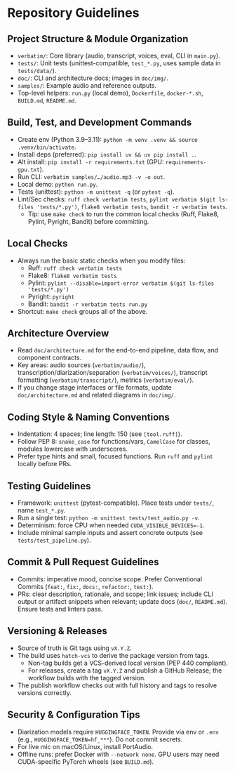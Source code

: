 # Repository Guidelines

## Project Structure & Module Organization
- `verbatim/`: Core library (audio, transcript, voices, eval, CLI in `main.py`).
- `tests/`: Unit tests (unittest-compatible, `test_*.py`, uses sample data in `tests/data/`).
- `doc/`: CLI and architecture docs; images in `doc/img/`.
- `samples/`: Example audio and reference outputs.
- Top-level helpers: `run.py` (local demo), `Dockerfile`, `docker-*.sh`, `BUILD.md`, `README.md`.

## Build, Test, and Development Commands
- Create env (Python 3.9–3.11): `python -m venv .venv && source .venv/bin/activate`.
- Install deps (preferred): `pip install uv && uv pip install .`.
- Alt install: `pip install -r requirements.txt` (GPU: `requirements-gpu.txt`).
- Run CLI: `verbatim samples/…/audio.mp3 -v -o out`.
- Local demo: `python run.py`.
- Tests (unittest): `python -m unittest -q` (or `pytest -q`).
- Lint/Sec checks: `ruff check verbatim tests`, `pylint verbatim $(git ls-files 'tests/*.py')`, `flake8 verbatim tests`, `bandit -r verbatim tests`.
  - Tip: use `make check` to run the common local checks (Ruff, Flake8, Pylint, Pyright, Bandit) before committing.

## Local Checks
- Always run the basic static checks when you modify files:
  - Ruff: `ruff check verbatim tests`
  - Flake8: `flake8 verbatim tests`
  - Pylint: `pylint --disable=import-error verbatim $(git ls-files 'tests/*.py')`
  - Pyright: `pyright`
  - Bandit: `bandit -r verbatim tests run.py`
- Shortcut: `make check` groups all of the above.

## Architecture Overview
- Read `doc/architecture.md` for the end-to-end pipeline, data flow, and component contracts.
- Key areas: audio sources (`verbatim/audio/`), transcription/diarization/separation (`verbatim/voices/`), transcript formatting (`verbatim/transcript/`), metrics (`verbatim/eval/`).
- If you change stage interfaces or file formats, update `doc/architecture.md` and related diagrams in `doc/img/`.

## Coding Style & Naming Conventions
- Indentation: 4 spaces; line length: 150 (see `[tool.ruff]`).
- Follow PEP 8: `snake_case` for functions/vars, `CamelCase` for classes, modules lowercase with underscores.
- Prefer type hints and small, focused functions. Run `ruff` and `pylint` locally before PRs.

## Testing Guidelines
- Framework: `unittest` (pytest-compatible). Place tests under `tests/`, name `test_*.py`.
- Run a single test: `python -m unittest tests/test_audio.py -v`.
- Determinism: force CPU when needed `CUDA_VISIBLE_DEVICES=-1`.
- Include minimal sample inputs and assert concrete outputs (see `tests/test_pipeline.py`).

## Commit & Pull Request Guidelines
- Commits: imperative mood, concise scope. Prefer Conventional Commits (`feat:`, `fix:`, `docs:`, `refactor:`, `test:`).
- PRs: clear description, rationale, and scope; link issues; include CLI output or artifact snippets when relevant; update docs (`doc/`, `README.md`). Ensure tests and linters pass.

## Versioning & Releases
- Source of truth is Git tags using `vX.Y.Z`.
- The build uses `hatch-vcs` to derive the package version from tags.
  - Non-tag builds get a VCS-derived local version (PEP 440 compliant).
  - For releases, create a tag `vX.Y.Z` and publish a GitHub Release; the workflow builds with the tagged version.
- The publish workflow checks out with full history and tags to resolve versions correctly.

## Security & Configuration Tips
- Diarization models require `HUGGINGFACE_TOKEN`. Provide via env or `.env` (e.g., `HUGGINGFACE_TOKEN=hf_***`). Do not commit secrets.
- For live mic on macOS/Linux, install PortAudio.
- Offline runs: prefer Docker with `--network none`. GPU users may need CUDA-specific PyTorch wheels (see `BUILD.md`).
